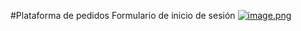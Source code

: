 #Plataforma de pedidos
Formulario de inicio de sesión
[![image.png](https://i.postimg.cc/bw6GhVwM/image.png)](https://postimg.cc/gxZcyDRq)

